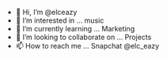 - 👋 Hi, I’m @elceazy
- 👀 I’m interested in ... music
- 🌱 I’m currently learning ... Marketing 
- 💞️ I’m looking to collaborate on ... Projects
- 📫 How to reach me ... Snapchat @elc_eazy

<!---
elceazy/elceazy is a ✨ special ✨ repository because its `README.md` (this file) appears on your GitHub profile.
You can click the Preview link to take a look at your changes.
--->
